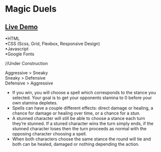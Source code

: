 # Magic Duels

## [Live Demo](https://nachokai.github.io/magic-duels/)  
•HTML  
•CSS (Scss, Grid, Flexbox, Responsive Design)  
•Javascript  
•Google Fonts  

//Under Construction

Aggressive  > Sneaky  
Sneaky      > Defensive  
Defensive   > Aggressive  

* If you win, you will choose a spell which corresponds to the stance you selected. Your goal is to get your opponents stamina to 0 before your own stamina depletes.  
* Spells can have a couple different effects: direct damage or healing, a chance for damage or healing over time, or a chance for a stun.  
* A stunned character will still be able to choose a stance each turn they’re stunned. If a stuned character wins the turn simply ends, if the stunned character loses then the turn proceeds as normal with the opposing character choosing a spell.  
* When both characters choose the same stance the round will tie and both can be healed, damaged or nothing depending the action.  
